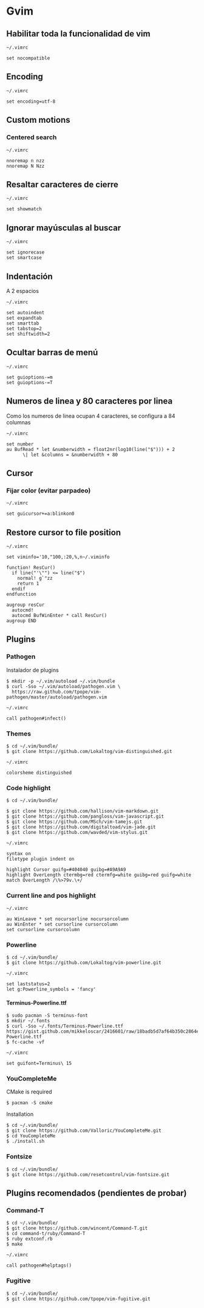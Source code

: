# Gvim

## Habilitar toda la funcionalidad de vim

`~/.vimrc`

    set nocompatible

## Encoding

`~/.vimrc`

    set encoding=utf-8

## Custom motions

### Centered search

`~/.vimrc`

    nnoremap n nzz
    nnoremap N Nzz

## Resaltar caracteres de cierre

`~/.vimrc`

    set showmatch

## Ignorar mayúsculas al buscar

`~/.vimrc`

    set ignorecase
    set smartcase

## Indentación

A 2 espacios

`~/.vimrc`

    set autoindent
    set expandtab
    set smarttab
    set tabstop=2
    set shiftwidth=2

## Ocultar barras de menú

`~/.vimrc`

    set guioptions-=m
    set guioptions-=T

## Numeros de linea y 80 caracteres por linea

Como los numeros de linea ocupan 4 caracteres, se configura a 84 columnas

`~/.vimrc`

    set number
    au BufRead * let &numberwidth = float2nr(log10(line("$"))) + 2
          \| let &columns = &numberwidth + 80

## Cursor

### Fijar color (evitar parpadeo)

`~/.vimrc`

    set guicursor+=a:blinkon0

## Restore cursor to file position

`~/.vimrc`

    set viminfo='10,"100,:20,%,n~/.viminfo

    function! ResCur()
      if line("'\"") <= line("$")
        normal! g`"zz
        return 1
      endif
    endfunction

    augroup resCur
      autocmd!
      autocmd BufWinEnter * call ResCur()
    augroup END

## Plugins

### Pathogen

Instalador de plugins

    $ mkdir -p ~/.vim/autoload ~/.vim/bundle
    $ curl -Sso ~/.vim/autoload/pathogen.vim \
      https://raw.github.com/tpope/vim-pathogen/master/autoload/pathogen.vim

`~/.vimrc`

    call pathogen#infect()

### Themes

    $ cd ~/.vim/bundle/
    $ git clone https://github.com/Lokaltog/vim-distinguished.git 

`~/.vimrc`

    colorsheme distinguished

### Code highlight

    $ cd ~/.vim/bundle/

    $ git clone https://github.com/hallison/vim-markdown.git
    $ git clone https://github.com/pangloss/vim-javascript.git
    $ git clone https://github.com/MSch/vim-tamejs.git
    $ git clone https://github.com/digitaltoad/vim-jade.git
    $ git clone https://github.com/wavded/vim-stylus.git

`~/.vimrc`

    syntax on
    filetype plugin indent on

    highlight Cursor guifg=#404040 guibg=#A9A9A9
    highlight OverLength ctermbg=red ctermfg=white guibg=red guifg=white
    match OverLength /\%>79v.\+/

### Current line and pos highlight

`~/.vimrc`

    au WinLeave * set nocursorline nocursorcolumn
    au WinEnter * set cursorline cursorcolumn
    set cursorline cursorcolumn

### Powerline

    $ cd ~/.vim/bundle/
    $ git clone https://github.com/Lokaltog/vim-powerline.git

`~/.vimrc`

    set laststatus=2
    let g:Powerline_symbols = 'fancy'

#### Terminus-Powerline.ttf

    $ sudo pacman -S terminus-font
    $ mkdir ~/.fonts
    $ curl -Sso ~/.fonts/Terminus-Powerline.ttf https://gist.github.com/mikkeloscar/2416601/raw/18badb5d7af64b350c2864e548d5bc3912dffcac/Terminus-Powerline.ttf
    $ fc-cache -vf

`~/.vimrc`

    set guifont=Terminus\ 15

### YouCompleteMe

CMake is required

    $ pacman -S cmake

Installation

    $ cd ~/.vim/bundle/
    $ git clone https://github.com/Valloric/YouCompleteMe.git
    $ cd YouCompleteMe
    $ ./install.sh

### Fontsize

    $ cd ~/.vim/bundle/
    $ git clone https://github.com/resetcontrol/vim-fontsize.git

## Plugins recomendados (pendientes de probar)

### Command-T

    $ cd ~/.vim/bundle/
    $ git clone https://github.com/wincent/Command-T.git
    $ cd command-t/ruby/Command-T
    $ ruby extconf.rb
    $ make

`~/.vimrc`

    call pathogen#helptags()

### Fugitive

    $ cd ~/.vim/bundle/
    $ git clone https://github.com/tpope/vim-fugitive.git
